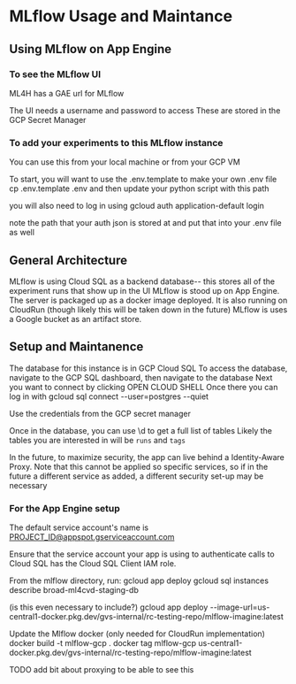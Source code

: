 # MLflow Usage and Maintance


## Using MLflow on App Engine
### To see the MLflow UI
ML4H has a GAE url for MLflow

The UI needs a username and password to access
These are stored in the GCP Secret Manager

### To add your experiments to this MLflow instance
You can use this from your local machine or from your GCP VM

To start, you will want to use the .env.template to make your own .env file
cp .env.template .env
and then update your python script with this path

you will also need to log in using 
gcloud auth application-default login 

note the path that your auth json is stored at and put that into your .env file as well


## General Architecture

MLflow is using Cloud SQL as a backend database-- this stores all of the experiment runs that show up in the UI
MLflow is stood up on App Engine. The server is packaged up as a docker image deployed. It is also running on CloudRun (though likely this will be taken down in the future)
MLflow is uses a Google bucket as an artifact store.  



## Setup and Maintanence

The database for this instance is in GCP Cloud SQL
To access the database, navigate to the GCP SQL dashboard, then navigate to the <database name> database 
Next you want to connect by clicking OPEN CLOUD SHELL
Once there you can log in with
gcloud sql connect <username> --user=postgres --quiet

Use the credentials from the GCP secret manager

Once in the database, you can use \d to get a full list of tables
Likely the tables you are interested in will be `runs` and `tags`

In the future, to maximize security, the app can live behind a Identity-Aware Proxy.
Note that this cannot be applied so specific services, so if in the future a different service as added, a different security set-up may be necessary




### For the App Engine setup
The default service account's name is PROJECT_ID@appspot.gserviceaccount.com

Ensure that the service account your app is using to authenticate calls to Cloud SQL has the Cloud SQL Client IAM role.


From the mlflow directory, run:
gcloud app deploy
gcloud sql instances describe broad-ml4cvd-staging-db



(is this even necessary to include?)
gcloud app deploy --image-url=us-central1-docker.pkg.dev/gvs-internal/rc-testing-repo/mlflow-imagine:latest




Update the Mlflow docker (only needed for CloudRun implementation)
docker build -t mlflow-gcp .
docker tag mlflow-gcp us-central1-docker.pkg.dev/gvs-internal/rc-testing-repo/mlflow-imagine:latest

TODO add bit about proxying to be able to see this
